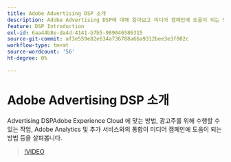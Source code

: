```yaml
---
title: Adobe Advertising DSP 소개
description: Adobe Advertising DSP에 대해 알아보고 미디어 캠페인에 도움이 되는 방법을 알아봅니다.
feature: DSP Introduction
exl-id: 6aa44b8e-da4d-4141-b7b5-989046586315
source-git-commit: af3e559e82e634a736788a66a9312bee3e3f002c
workflow-type: tm+mt
source-wordcount: '56'
ht-degree: 0%

---
```


# Adobe Advertising DSP 소개

Advertising DSPAdobe Experience Cloud 에 맞는 방법, 광고주를 위해 수행할 수 있는 작업, Adobe Analytics 및 추가 서비스와의 통합이 미디어 캠페인에 도움이 되는 방법 등을 살펴봅니다.

>[!VIDEO](https://video.tv.adobe.com/v/339200)
